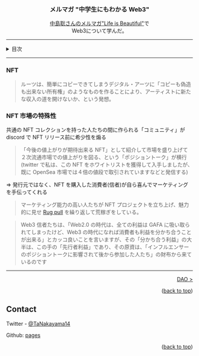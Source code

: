 <a name="readme-top"></a>

<!-- PROJECT LOGO -->
<div align="center">
  <!-- <a href="https://github.com/github_username/repo_name">
    <img src="images/logo.png" alt="Logo" width="80" height="80">
  </a> -->

<h3 align="center">メルマガ "中学生にもわかる Web3"</h3>

  <p align="center">
    <a href="https://www.mag2.com/m/0001323030">中島聡さんのメルマガ"Life is Beautiful"</a>で<br>
    Web3について学んだ。
    <br />
  </p>
</div>

---

<!-- TABLE OF CONTENTS -->
<details>
  <summary>目次</summary>
  <ol>
    <li><a href="web3index">TLDR</a></li>
    <li><a href="what-is-web3">Web3とは</a></li>
    <li><a href="bitcoin">Bitcoin</a></li>
    <li><a href="ethereum">Ethereum</a></li>
    <li><a href="defi">DeFi</a></li>
    <li><a href="nft">NFT</a></li>
    <li><a href="dao">DAO</a></li>
    <li><a href="fund">ファンド(a16z)</a></li>
    <li><a href="learn">Web3 学習法</a></li>
    <li><a href="reference">参照</a></li>
  </ol>
</details>

---

### NFT

> ルーツは、簡単にコピーできてしまうデジタル・アーツに「コピーも偽造も出来ない所有権」のようなものを作ることにより、アーティストに新たな収入の道を開けないか、という発想。

### NFT 市場の特殊性

共通の NFT コレクションを持った人たちの間に作られる「コミュニティ」が discord で NFT リリース前に希少性を煽る

> 「今後の値上がりが期待出来る NFT」として紹介して市場を盛り上げて２次流通市場での値上がりを図る、という「ポジショントーク」が横行(twitter で私は、この NFT をホワイトリストを獲得して入手しましたが、既に OpenSea 市場では４倍の値段で取引されていますなどと発信する)

=> 発行元ではなく、NFT を購入した消費者(信者)が自ら喜んでマーケティングを手伝ってくれる

> マーケティング能力の高い人たちが NFT プロジェクトを立ち上げ、魅力的に見せ [Rug pull](https://cointelegraph.com/explained/crypto-rug-pulls-what-is-a-rug-pull-in-crypto-and-6-ways-to-spot-it 'ストーリーだけ語って NFT を売り抜ける :)') を繰り返して荒稼ぎをしている。

> Web3 信者たちは、「Web2.0 の時代は、全ての利益は GAFA に吸い取られてしまったけど、Web3 の時代になれば消費者も利益を分かち合うことが出来る」とカッコ良いことを言いますが、その「分かち合う利益」の大半は、この手の「先行者利益」であり、その原資は、「インフルエンサーのポジショントークに影響されて後から参加した人たち」の財布から来ているのです

---

<p align="right"><a href="dao">DAO ></a></p>

<p align="right">(<a href="#readme-top">back to top</a>)</p>

<!-- CONTACT -->

## Contact

Twitter - [@TaNakayama14](https://twitter.com/TaNakayama14)

Github: [pages](https://github.com/tnakayama256/tnakayama256.github.io)

<p align="right">(<a href="#readme-top">back to top</a>)</p>

<!-- ACKNOWLEDGMENTS -->

<!-- ## Acknowledgments
-   []() -->

<!-- MARKDOWN LINKS & IMAGES -->
<!-- https://www.markdownguide.org/basic-syntax/#reference-style-links -->

